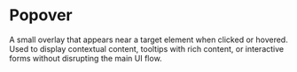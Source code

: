 # Popover

A small overlay that appears near a target element when clicked or hovered. Used to display contextual content, tooltips with rich content, or interactive forms without disrupting the main UI flow.